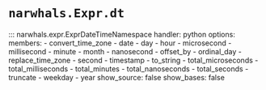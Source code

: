 # `narwhals.Expr.dt`

::: narwhals.expr.ExprDateTimeNamespace
    handler: python
    options:
      members:
        - convert_time_zone
        - date
        - day
        - hour
        - microsecond
        - millisecond
        - minute
        - month
        - nanosecond
        - offset_by
        - ordinal_day
        - replace_time_zone
        - second
        - timestamp
        - to_string
        - total_microseconds
        - total_milliseconds
        - total_minutes
        - total_nanoseconds
        - total_seconds
        - truncate
        - weekday
        - year
      show_source: false
      show_bases: false
